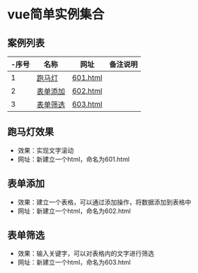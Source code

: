 # vue简单实例集合
 
## 案例列表

|-序号|名称|网址|备注说明|
|--|--|--|--|
|1|[跑马灯](#跑马灯效果)|[601.html](pages/601.html)|
|2|[表单添加](#表单添加)|[602.html](pages/602.html)|
|3|[表单筛选](#表单筛选)|[603.html](pages/603.html)|


## 跑马灯效果

+ 效果：实现文字滚动
+ 网址：新建立一个html，命名为601.html


## 表单添加

+ 效果：建立一个表格，可以通过添加操作，将数据添加到表格中
+ 网址：新建立一个html，命名为602.html

## 表单筛选

+ 效果：输入关键字，可以对表格内的文字进行筛选
+ 网址：新建立一个html，命名为603.html

